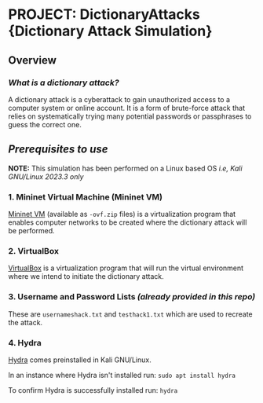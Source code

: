 # PROJECT: DictionaryAttacks {Dictionary Attack Simulation}
## Overview
### *What is a dictionary attack?*
A dictionary attack is a cyberattack to gain unauthorized access to a computer system or online account. It is a form of brute-force attack that relies on systematically trying many potential passwords or passphrases to guess the correct one.

## *Prerequisites to use*
__NOTE:__ This simulation has been performed on a Linux based OS *i.e, Kali GNU/Linux 2023.3 only*

### 1. Mininet Virtual Machine (Mininet VM)
[Mininet VM](https://github.com/mininet/mininet/releases/) (available as `-ovf.zip` files) is a virtualization program that enables computer networks to be created where the dictionary attack will be performed.


### 2. VirtualBox
[VirtualBox](https://www.virtualbox.org/wiki/Linux_Downloads) is a virtualization program that will run the virtual environment where we intend to initiate the dictionary attack.


### 3. Username and Password Lists *(already provided in this repo)*
These are `usernameshack.txt` and `testhack1.txt` which are used to recreate the attack.


### 4. Hydra
[Hydra](https://www.kali.org/tools/hydra/) comes preinstalled in Kali GNU/Linux.  
  
In an instance where Hydra isn't installed run: `sudo apt install hydra`  
  
To confirm Hydra is successfully installed run: `hydra`